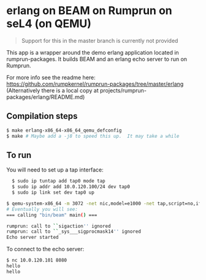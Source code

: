 <!--
     Copyright 2017, Data61
     Commonwealth Scientific and Industrial Research Organisation (CSIRO)
     ABN 41 687 119 230.

     This software may be distributed and modified according to the terms of
     the BSD 2-Clause license. Note that NO WARRANTY is provided.
     See "LICENSE_BSD2.txt" for details.

     @TAG(DATA61_BSD)
-->
# erlang on BEAM on Rumprun on seL4 (on QEMU)

> Support for this in the master branch is currently not provided

This app is a wrapper around the demo erlang application located in rumprun-packages.  It builds BEAM and
an erlang echo server to run on Rumprun.

For more info see the readme here: https://github.com/rumpkernel/rumprun-packages/tree/master/erlang
(Alternatively there is a local copy at projects/rumprun-packages/erlang/README.md)

## Compilation steps
```bash
$ make erlang-x86_64-x86_64_qemu_defconfig
$ make # Maybe add a -j8 to speed this up.  It may take a while
```

## To run

You will need to set up a tap interface:
```bash
  $ sudo ip tuntap add tap0 mode tap
  $ sudo ip addr add 10.0.120.100/24 dev tap0
  $ sudo ip link set dev tap0 up
```
```bash
$ qemu-system-x86_64 -m 3072 -net nic,model=e1000 -net tap,script=no,ifname=tap0 -kernel images/kernel-x86_64-pc99 -initrd images/roottask-image-x86_64-pc99 -cpu Haswell -nographic -drive if=virtio,file=projects/rumprun-packages/erlang/images/erlang.iso,format=raw -drive if=virtio,file=projects/rumprun-packages/erlang/examples/app.iso,format=raw
# Eventually you will see:
=== calling "bin/beam" main() ===

rumprun: call to ``sigaction'' ignored
rumprun: call to ``_sys___sigprocmask14'' ignored
Echo server started
```

To connect to the echo server:
```bash
$ nc 10.0.120.101 8080
hello
hello
```
